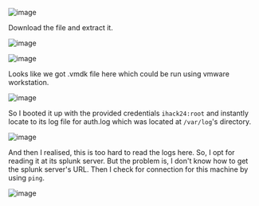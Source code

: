 ![image](https://github.com/user-attachments/assets/3b5bb23c-6c3c-4c00-b5d8-914d04eac062)

Download the file and extract it.

![image](https://github.com/user-attachments/assets/90dec473-8a5b-4423-aae2-7bbd3c1f4818)

![image](https://github.com/user-attachments/assets/3377ea66-74e9-4a3a-aa1b-7add03063e83)

Looks like we got .vmdk file here which could be run using vmware workstation.

![image](https://github.com/user-attachments/assets/246dfd10-53b5-46c0-b257-aef73b3a30fe)

So I booted it up with the provided credentials `ihack24:root` and instantly locate to its log file for auth.log which was located at `/var/log`'s directory.

![image](https://github.com/user-attachments/assets/eef493c0-b5e8-46d4-9b7d-6b55c336c101)

And then I realised, this is too hard to read the logs here. So, I opt for reading it at its splunk server. But the problem is, I don't know how to get the splunk server's URL. Then I check for connection for this machine by using `ping`.

![image](https://github.com/user-attachments/assets/316ac056-048d-4045-aab5-c849391a559a)


